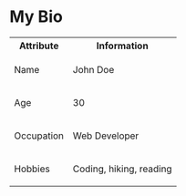 <!DOCTYPE html>
<html lang="en">
<head>
    <meta charset="UTF-8">
    <meta name="viewport" content="width=device-width, initial-scale=1.0">
  
</head>
<body>
    <div class="container">
<!--         <img src="https://image.petmd.com/files/styles/863x625/public/CANS_dogsmiling_379727605.jpg?w=1920&q=75" alt="Cute Dog"> -->
        <h1>My Bio</h1>
        <table>
            <tr>
                <th>Attribute</th>
                <th>Information</th>
            </tr>
            <tr>
                <td><p>Name</p></td>
                <td><p>John Doe</p></td>
            </tr>
            <tr>
                <td><p>Age</p></td>
                <td><p>30</p></td>
            </tr>
            <tr>
                <td><p>Occupation</p></td>
                <td><p>Web Developer</p></td>
            </tr>
            <tr>
                <td><p>Hobbies</p></td>
                <td><p>Coding, hiking, reading</p></td>
            </tr>
        </table>
    </div>
</body>
</html>
